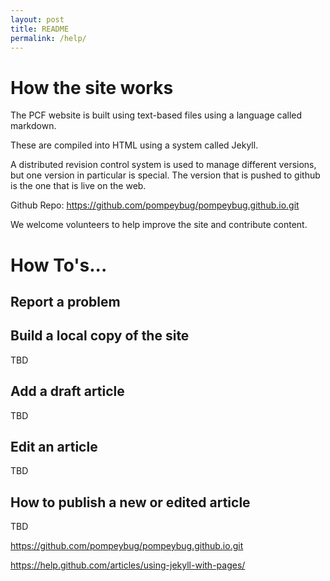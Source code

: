 ```yaml
---
layout: post
title: README
permalink: /help/
---
```


# How the site works

The PCF website is built using text-based files using a language called markdown.

These are compiled into HTML using a system called Jekyll.

A distributed revision control system is used to manage different versions, but one version in particular is special.  The version that is pushed to github is the one that is live on the web.

Github Repo: https://github.com/pompeybug/pompeybug.github.io.git

We welcome volunteers to help improve the site and contribute content.

# How To's...

## Report a problem

## Build a local copy of the site
TBD

## Add a draft article
TBD

## Edit an article
TBD

## How to publish a new or edited article
TBD

https://github.com/pompeybug/pompeybug.github.io.git

https://help.github.com/articles/using-jekyll-with-pages/
